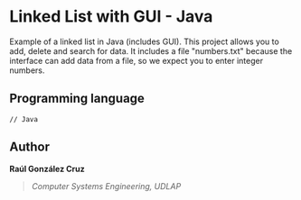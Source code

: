 # Linked List with GUI - Java
Example of a linked list in Java (includes GUI). This project allows you to add, delete and search for data. It includes a file "numbers.txt" because the interface can add data from a file, so we expect you to enter integer numbers.

## Programming language
```[java]
// Java 
```

## Author
**Raúl González Cruz**
>*Computer Systems Engineering, UDLAP*
